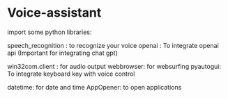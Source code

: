 # Voice-assistant
import some python libraries:

speech_recognition : to recognize your voice
openai : To integrate openai api (Important for integrating chat gpt) 

win32com.client : for audio output
webbrowser: for websurfing
pyautogui: To integrate keyboard key with voice control

datetime: for date and time
AppOpener: to open applications